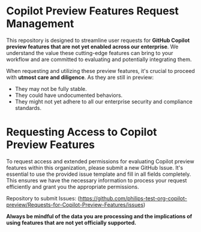 # Copilot Preview Features Request Management

This repository is designed to streamline user requests for **GitHub Copilot preview features that are not yet enabled across our enterprise**. We understand the value these cutting-edge features can bring to your workflow and are committed to evaluating and potentially integrating them.

When requesting and utilizing these preview features, it's crucial to proceed with **utmost care and diligence**. As they are still in preview:
* They may not be fully stable.
* They could have undocumented behaviors.
* They might not yet adhere to all our enterprise security and compliance standards.

# Requesting Access to Copilot Preview Features
To request access and extended permissions for evaluating Copilot preview features within this organization, please submit a new GitHub Issue. It's essential to use the provided issue template and fill in all fields completely. This ensures we have the necessary information to process your request efficiently and grant you the appropriate permissions.

Repository to submit Issues: (https://github.com/philips-test-org-copilot-preview/Requests-for-Copilot-Preview-Features/issues)

**Always be mindful of the data you are processing and the implications of using features that are not yet officially supported.**
